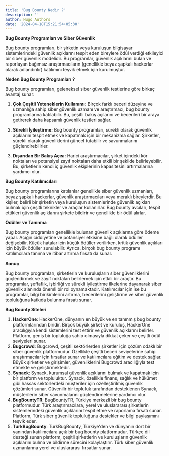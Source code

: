 ```yaml
---
title: 'Bug Bounty Nedir ?'
description: ''
author: Hugo Authors
date: '2024-04-18T15:21:54+05:30'
---
```


**Bug Bounty Programları ve Siber Güvenlik**

Bug bounty programları, bir şirketin veya kuruluşun bilgisayar sistemlerindeki güvenlik açıklarını tespit eden bireylere ödül verdiği etkileyici bir siber güvenlik modelidir. Bu programlar, güvenlik açıklarını bulan ve raporlayan bağımsız araştırmacıların (genellikle beyaz şapkalı hackerlar olarak adlandırılır) katılımını teşvik etmek için kurulmuştur.

**Neden Bug Bounty Programları ?**

Bug bounty programları, geleneksel siber güvenlik testlerine göre birkaç avantaj sunar:

1. **Çok Çeşitli Yeteneklerin Kullanımı:** Birçok farklı beceri düzeyine ve uzmanlığa sahip siber güvenlik uzmanı ve araştırmacı, bug bounty programlarına katılabilir. Bu, çeşitli bakış açılarını ve becerileri bir araya getirerek daha kapsamlı güvenlik testleri sağlar.

2. **Sürekli İyileştirme:** Bug bounty programları, sürekli olarak güvenlik açıklarını tespit etmek ve kapatmak için bir mekanizma sağlar. Şirketler, sürekli olarak güvenliklerini güncel tutabilir ve savunmalarını güçlendirebilirler.

3. **Dışarıdan Bir Bakış Açısı:** Harici araştırmacılar, şirket içindeki kör noktaları ve potansiyel zayıf noktaları daha etkili bir şekilde belirleyebilir. Bu, şirketlerin kendi iç güvenlik ekiplerinin kapasitesini artırmalarına yardımcı olur.

**Bug Bounty Katılımcıları**

Bug bounty programlarına katılanlar genellikle siber güvenlik uzmanları, beyaz şapkalı hackerlar, güvenlik araştırmacıları veya meraklı bireylerdir. Bu kişiler, belirli bir şirketin veya kuruluşun sistemlerinde güvenlik açıkları bulmak için çeşitli teknikler ve araçlar kullanırlar. Bug bounty avcıları, tespit ettikleri güvenlik açıklarını şirkete bildirir ve genellikle bir ödül alırlar.

**Ödüller ve Tanınma**

Bug bounty programları genellikle bulunan güvenlik açıklarına göre ödeme yapar. Açığın ciddiyetine ve potansiyel etkisine bağlı olarak ödüller değişebilir. Küçük hatalar için küçük ödüller verilirken, kritik güvenlik açıkları için büyük ödüller sunulabilir. Ayrıca, birçok bug bounty programı katılımcılara tanıma ve itibar artırma fırsatı da sunar.

**Sonuç**

Bug bounty programları, şirketlerin ve kuruluşların siber güvenliklerini güçlendirmek ve zayıf noktaları belirlemek için etkili bir araçtır. Bu programlar, şeffaflık, işbirliği ve sürekli iyileştirme ilkelerine dayanarak siber güvenlik alanında önemli bir rol oynamaktadır. Katılımcılar için ise bu programlar, bilgi birikimlerini artırma, becerilerini geliştirme ve siber güvenlik topluluğuna katkıda bulunma fırsatı sunar.


**Bug Bounty Siteleri**

1. **HackerOne**: HackerOne, dünyanın en büyük ve en tanınmış bug bounty platformlarından biridir. Birçok büyük şirket ve kuruluş, HackerOne aracılığıyla kendi sistemlerini test ettirir ve güvenlik açıklarını belirler. Platform, geniş bir topluluğa sahip olmasıyla dikkat çeker ve çeşitli ödül seviyeleri sunar.
2. **Bugcrowd**: Bugcrowd, çeşitli sektörlerden şirketler için çözüm odaklı bir siber güvenlik platformudur. Özellikle çeşitli beceri seviyelerine sahip araştırmacılar için fırsatlar sunar ve katılımcılara eğitim ve destek sağlar. Büyük şirketler ve girişimler, güvenliklerini Bugcrowd aracılığıyla test etmekte ve geliştirmektedir.
3. **Synack**: Synack, kurumsal güvenlik açıklarını bulmak ve kapatmak için bir platform ve topluluktur. Synack, özellikle finans, sağlık ve hükümet gibi hassas sektörlerdeki müşteriler için özelleştirilmiş güvenlik çözümleri sunar. Güvenilir bir topluluk tarafından desteklenen Synack, müşterilerin siber savunmalarını güçlendirmelerine yardımcı olur. 
4. **BugBountyTR**: BugBountyTR, Türkiye merkezli bir bug bounty platformudur. Türk araştırmacılara, yerel ve uluslararası şirketlerin sistemlerindeki güvenlik açıklarını tespit etme ve raporlama fırsatı sunar. Platform, Türk siber güvenlik topluluğunu destekler ve bilgi paylaşımını teşvik eder.
5. **TurkBugBounty**: TurkBugBounty, Türkiye'den ve dünyanın dört bir yanından katılımcılara açık bir bug bounty platformudur. Türkçe dil desteği sunan platform, çeşitli şirketlerin ve kuruluşların güvenlik açıklarını bulma ve bildirme sürecini kolaylaştırır. Türk siber güvenlik uzmanlarına yerel ve uluslararası fırsatlar sunar.

